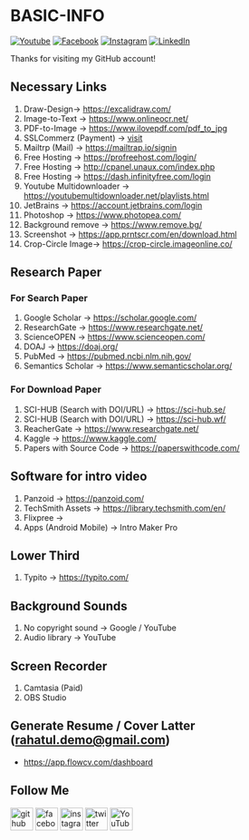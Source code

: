 
# BASIC-INFO

[![Youtube][youtube-shield]][youtube-url]
[![Facebook][facebook-shield]][facebook-url]
[![Instagram][instagram-shield]][instagram-url]
[![LinkedIn][linkedin-shield]][linkedin-url]

Thanks for visiting my GitHub account!

## Necessary Links
1. Draw-Design-> https://excalidraw.com/
2. Image-to-Text -> https://www.onlineocr.net/
3. PDF-to-Image -> https://www.ilovepdf.com/pdf_to_jpg
4. SSLCommerz (Payment) -> [visit](https://sandbox.sslcommerz.com/manage/?request=c2VjdXJpdHllbmNyaXB0bG9naW46dmlld3NlY3VyaXR5ZW5jcmlwdA%3D%3D&id=c2VjdXJpdHllbmNyaXB0MXNlY3VyaXR5ZW5jcmlwdA%3D%3D)
5. Mailtrp (Mail) -> https://mailtrap.io/signin
6. Free Hosting -> https://profreehost.com/login/
7. Free Hosting -> http://cpanel.unaux.com/index.php
8. Free Hosting -> https://dash.infinityfree.com/login
9. Youtube Multidownloader -> https://youtubemultidownloader.net/playlists.html
10. JetBrains -> https://account.jetbrains.com/login
11. Photoshop -> https://www.photopea.com/
12. Background remove -> https://www.remove.bg/
13. Screenshot -> https://app.prntscr.com/en/download.html
14. Crop-Circle Image-> https://crop-circle.imageonline.co/

## Research Paper

### For Search Paper 
1. Google Scholar -> https://scholar.google.com/
2. ResearchGate -> https://www.researchgate.net/
3. ScienceOPEN -> https://www.scienceopen.com/
4. DOAJ -> https://doaj.org/
5. PubMed -> https://pubmed.ncbi.nlm.nih.gov/
6. Semantics Scholar -> https://www.semanticscholar.org/


### For Download Paper 
1. SCI-HUB (Search with DOI/URL) -> https://sci-hub.se/
2. SCI-HUB (Search with DOI/URL) -> https://sci-hub.wf/
3. ReacherGate -> https://www.researchgate.net/
4. Kaggle -> https://www.kaggle.com/
5. Papers with Source Code -> https://paperswithcode.com/

## Software for intro video
1. Panzoid -> https://panzoid.com/
2. TechSmith Assets -> https://library.techsmith.com/en/
3. Flixpree ->
4. Apps (Android Mobile) -> Intro Maker Pro

## Lower Third
1. Typito -> https://typito.com/

## Background Sounds
1. No copyright sound -> Google / YouTube
2. Audio library -> YouTube

## Screen Recorder
1. Camtasia (Paid)
2. OBS Studio

## Generate Resume / Cover Latter (rahatul.demo@gmail.com)
- https://app.flowcv.com/dashboard

## Follow Me

[<img src='https://cdn.jsdelivr.net/npm/simple-icons@3.0.1/icons/github.svg' alt='github' height='40'>](https://github.com/learnwithfair) [<img src='https://cdn.jsdelivr.net/npm/simple-icons@3.0.1/icons/facebook.svg' alt='facebook' height='40'>](https://www.facebook.com/learnwithfair/) [<img src='https://cdn.jsdelivr.net/npm/simple-icons@3.0.1/icons/instagram.svg' alt='instagram' height='40'>](https://www.instagram.com/learnwithfair/) [<img src='https://cdn.jsdelivr.net/npm/simple-icons@3.0.1/icons/twitter.svg' alt='twitter' height='40'>](https://www.twiter.com/learnwithfair/) [<img src='https://cdn.jsdelivr.net/npm/simple-icons@3.0.1/icons/youtube.svg' alt='YouTube' height='40'>](https://www.youtube.com/@learnwithfair)

<!-- MARKDOWN LINKS & IMAGES -->

[youtube-shield]: https://img.shields.io/badge/-Youtube-black.svg?style=flat-square&logo=youtube&color=555&logoColor=white
[youtube-url]: https://youtube.com/@learnwithfair
[facebook-shield]: https://img.shields.io/badge/-Facebook-black.svg?style=flat-square&logo=facebook&color=555&logoColor=white
[facebook-url]: https://facebook.com/learnwithfair
[instagram-shield]: https://img.shields.io/badge/-Instagram-black.svg?style=flat-square&logo=instagram&color=555&logoColor=white
[instagram-url]: https://instagram.com/learnwithfair
[linkedin-shield]: https://img.shields.io/badge/-LinkedIn-black.svg?style=flat-square&logo=linkedin&colorB=555
[linkedin-url]: https://linkedin.com/company/learnwithfair
